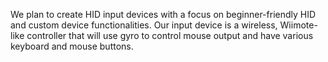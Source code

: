 We plan to create HID input devices with a focus on beginner-friendly HID and custom device functionalities. Our input device is a wireless, Wiimote-like controller that will use gyro to control mouse output and have various keyboard and mouse buttons. 
